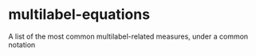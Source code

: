 # multilabel-equations
A list of the most common multilabel-related measures, under a common notation
